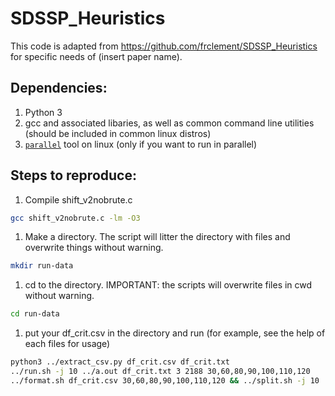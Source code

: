 # SDSSP_Heuristics

This code is adapted from <https://github.com/frclement/SDSSP_Heuristics> for specific needs of (insert paper name). 

## Dependencies:
1. Python 3
1. gcc and associated libaries, as well as common command line utilities (should be included in common linux distros)
1. [`parallel`](https://manpages.ubuntu.com/manpages/jammy/man1/parallel.1.html) tool on linux (only if you want to run in parallel)


## Steps to reproduce:
1. Compile shift_v2nobrute.c
```bash
gcc shift_v2nobrute.c -lm -O3
```
1. Make a directory. The script will litter the directory with files and overwrite things without warning. 
```bash
mkdir run-data
```
1. cd to the directory. IMPORTANT: the scripts will overwrite files in cwd without warning.
```bash
cd run-data
```
1. put your df_crit.csv in the directory and run (for example, see the help of each files for usage)
```bash
python3 ../extract_csv.py df_crit.csv df_crit.txt
../run.sh -j 10 ../a.out df_crit.txt 3 2188 30,60,80,90,100,110,120
../format.sh df_crit.csv 30,60,80,90,100,110,120 && ../split.sh -j 10 ../a.out 3 30,60,80,90,100,110,120
```

